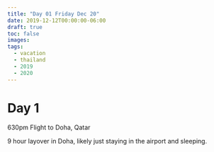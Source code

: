 ```yaml
---
title: "Day 01 Friday Dec 20"
date: 2019-12-12T00:00:00-06:00
draft: true
toc: false
images:
tags: 
  - vacation
  - thailand
  - 2019
  - 2020
---
```


# Day 1

630pm Flight to Doha, Qatar

9 hour layover in Doha, likely just staying in the airport and sleeping.
